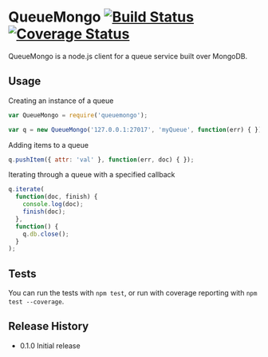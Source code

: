 QueueMongo [![Build Status](https://travis-ci.org/pleary/queuemongo.svg?branch=master)](https://travis-ci.org/pleary/queuemongo) [![Coverage Status](https://coveralls.io/repos/pleary/queuemongo/badge.png)](https://coveralls.io/r/pleary/queuemongo)
=========

QueueMongo is a node.js client for a queue service built over MongoDB.

## Usage

Creating an instance of a queue
```javascript
var QueueMongo = require('queuemongo');

var q = new QueueMongo('127.0.0.1:27017', 'myQueue', function(err) { });
```

Adding items to a queue
```javascript
q.pushItem({ attr: 'val' }, function(err, doc) { });
```

Iterating through a queue with a specified callback
```javascript
q.iterate(
  function(doc, finish) {
    console.log(doc);
    finish(doc);
  },
  function() {
    q.db.close();
  }
);
```

## Tests

You can run the tests with `npm test`, or run with coverage reporting with `npm test --coverage`.

## Release History

* 0.1.0 Initial release
